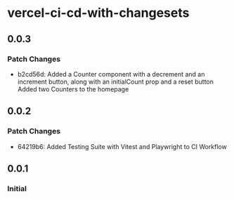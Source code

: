 # vercel-ci-cd-with-changesets

## 0.0.3

### Patch Changes

- b2cd56d: Added a Counter component with a decrement and an increment button, along with an initialCount prop and a reset button
  Added two Counters to the homepage

## 0.0.2

### Patch Changes

- 64219b6: Added Testing Suite with Vitest and Playwright to CI Workflow

## 0.0.1

### Initial
